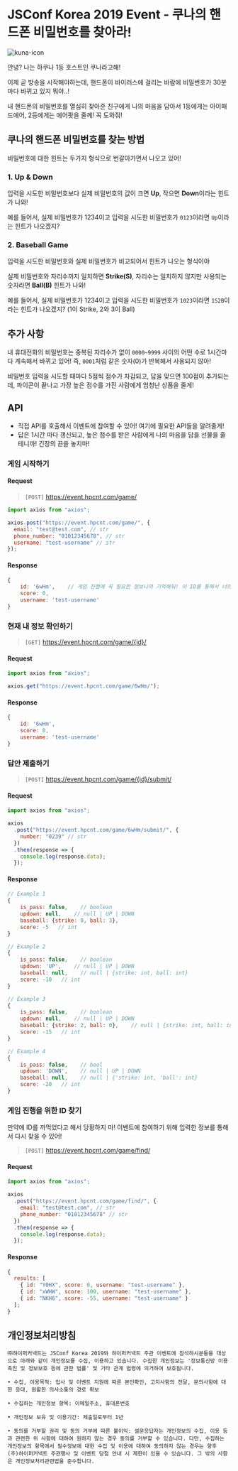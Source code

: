 # JSConf Korea 2019 Event - 쿠나의 핸드폰 비밀번호를 찾아라!

![kuna-icon](https://user-images.githubusercontent.com/40815423/63143786-e1be1100-c02a-11e9-8f0b-2c2ff08a6e37.png)

안녕? 나는 하쿠나 1등 호스트인 쿠나라고해!

이제 곧 방송을 시작해야하는데, 핸드폰이 바이러스에 걸리는 바람에 비밀번호가 30분 마다 바뀌고 있지 뭐야..!

내 핸드폰의 비밀번호를 열심히 찾아준 친구에게 나의 마음을 담아서 1등에게는 아이패드에어, 2등에게는 에어팟을 줄께! 꼭 도와줘!

## 쿠나의 핸드폰 비밀번호를 찾는 방법

비밀번호에 대한 힌트는 두가지 형식으로 번갈아가면서 나오고 있어!

### 1. Up & Down

입력을 시도한 비밀번호보다 실제 비밀번호의 값이 크면 **Up**, 작으면 **Down**이라는 힌트가 나와!

예를 들어서, 실제 비밀번호가 1234이고 입력을 시도한 비밀번호가 `0123`이라면 `Up`이라는 힌트가 나오겠지?

### 2. Baseball Game

입력을 시도한 비밀번호와 실제 비밀번호가 비교되어서 힌트가 나오는 형식이야

실제 비밀번호와 자리수까지 일치하면 **Strike(S)**, 자리수는 일치하지 않지만 사용되는 숫자라면 **Ball(B)** 힌트가 나와!

예를 들어서, 실제 비밀번호가 1234이고 입력을 시도한 비밀번호가 `1023`이라면 `1S2B`이라는 힌트가 나오겠지? (1이 Strike, 2와 3이 Ball)

## 추가 사항

내 휴대전화의 비밀번호는 중복된 자리수가 없이 `0000~9999` 사이의 어떤 수로 1시간마다 계속해서 바뀌고 있어! 즉, `0001`처럼 같은 숫자(0)가 반복해서 사용되지 않아!

비밀번호 입력을 시도할 때마다 5점씩 점수가 차감되고, 답을 맞으면 100점이 추가되는데, 파이콘이 끝나고 가장 높은 점수를 가진 사람에게 엄청난 상품을 줄게!

## API

- 직접 API를 호출해서 이벤트에 참여할 수 있어! 여기에 필요한 API들을 알려줄게!
- 답은 1시간 마다 갱신되고, 높은 점수를 받은 사람에게 나의 마음을 담을 선물을 줄테니까! 긴장의 끈을 놓지마!

### 게임 시작하기

#### Request

> `[POST]` https://event.hpcnt.com/game/

```js
import axios from "axios";

axios.post("https://event.hpcnt.com/game/", {
  email: "test@test.com", // str
  phone_number: "01012345678", // str
  username: "test-username" // str
});
```

#### Response

```js
{
    id: '6wHm',    // 게임 진행에 꼭 필요한 정보니까 기억해둬! 이 ID를 통해서 너의 점수가 집계되거든!
    score: 0,
    username: 'test-username'
}
```

### 현재 내 정보 확인하기

> `[GET]` https://event.hpcnt.com/game/{id}/

#### Request

```js
import axios from "axios";

axios.get("https://event.hpcnt.com/game/6wHm/");
```

#### Response

```js
{
    id: '6wHm',
    score: 0,
    username: 'test-username'
}
```

### 답안 제출하기

> `[POST]` https://event.hpcnt.com/game/{id}/submit/

#### Request

```js
import axios from "axios";

axios
  .post("https://event.hpcnt.com/game/6wHm/submit/", {
    number: "0239" // str
  })
  .then(response => {
    console.log(response.data);
  });
```

#### Response

```js
// Example 1
{
    is_pass: false,    // boolean
    updown: null,    // null | UP | DOWN
    baseball: {strike: 0, ball: 3},
    score: -5   // int
}

// Example 2
{
    is_pass: false,    // boolean
    updown: 'UP',    // null | UP | DOWN
    baseball: null,    // null | {strike: int, ball: int}
    score: -10   // int
}

// Example 3
{
    is_pass: false,    // boolean
    updown: null,    // null | UP | DOWN
    baseball: {strike: 2, ball: 0},    // null | {strike: int, ball: int}
    score: -15   // int
}

// Example 4
{
    is_pass: false,    // bool
    updown: 'DOWN',    // null | UP | DOWN
    baseball: null,    // null | {'strike: int, 'ball': int}
    score: -20   // int
}
```

### 게임 진행을 위한 ID 찾기

만약에 ID를 까먹었다고 해서 당황하지 마! 이벤트에 참여하기 위해 입력한 정보를 통해서 다시 찾을 수 있어!

> `[POST]` https://event.hpcnt.com/game/find/

#### Request

```js
import axios from "axios";

axios
  .post("https://event.hpcnt.com/game/find/", {
    email: "test@test.com", // str
    phone_number: "01012345678" // str
  })
  .then(response => {
    console.log(response.data);
  });
```

#### Response

```js
{
  results: [
    { id: "Y0HX", score: 0, username: "test-username" },
    { id: "xWHW", score: 100, username: "test-username" },
    { id: "NKH6", score: -55, username: "test-username" }
  ];
}
```

## 개인정보처리방침

```
㈜하이퍼커넥트는 JSConf Korea 2019와 하이퍼커넥트 주관 이벤트에 참석하시분들을 대상으로 아래와 같이 개인정보를 수집, 이용하고 있습니다. 수집한 개인정보는 '정보통신망 이용촉진 및 정보보호 등에 관한 법률' 및 기타 관계 법령에 의거하여 보호됩니다.

• 수집, 이용목적: 입사 및 이벤트 지원에 따른 본인확인, 고지사항의 전달, 문의사항에 대한 응대, 원활한 의사소통의 경로 확보

• 수집하는 개인정보 항목: 이메일주소, 휴대폰번호

• 개인정보 보유 및 이용기간: 제출일로부터 1년

• 동의를 거부할 권리 및 동의 거부에 따른 불이익: 설문응답자는 개인정보의 수집, 이용 등과 관련한 위 사항에 대하여 원하지 않는 경우 동의를 거부할 수 있습니다. 다만, 수집하는 개인정보의 항목에서 필수정보에 대한 수집 및 이용에 대하여 동의하지 않는 경우는 향후 (주)하이퍼커넥트 주관행사 및 이벤트 당첨 안내 시 제한이 있을 수 있습니다. 그 밖의 사항은 개인정보처리관련법을 준수합니다.
```

